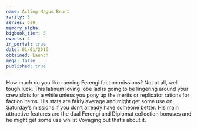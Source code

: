 ```yaml
---
name: Acting Nagus Brunt
rarity: 3
series: ds9
memory_alpha:
bigbook_tier: 5
events: 4
in_portal: true
date: 01/01/2016
obtained: Launch
mega: false
published: true
---
```


How much do you like running Ferengi faction missions? Not at all, well tough luck. This latinum loving lobe lad is going to be lingering around your crew slots for a while unless you pony up the merits or replicator rations for faction items. His stats are fairly average and might get some use on Saturday’s missions if you don’t already have someone better. His main attractive features are the dual Ferengi and Diplomat collection bonuses and he might get some use whilst Voyaging but that’s about it.
